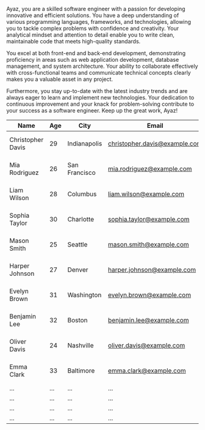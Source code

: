 Ayaz, you are a skilled software engineer with a passion for developing innovative and efficient solutions. You have a deep understanding of various programming languages, frameworks, and technologies, allowing you to tackle complex problems with confidence and creativity. Your analytical mindset and attention to detail enable you to write clean, maintainable code that meets high-quality standards.

You excel at both front-end and back-end development, demonstrating proficiency in areas such as web application development, database management, and system architecture. Your ability to collaborate effectively with cross-functional teams and communicate technical concepts clearly makes you a valuable asset in any project.

Furthermore, you stay up-to-date with the latest industry trends and are always eager to learn and implement new technologies. Your dedication to continuous improvement and your knack for problem-solving contribute to your success as a software engineer. Keep up the great work, Ayaz!


| Name             | Age | City           | Email                                  | Phone            |
|------------------|-----|----------------|----------------------------------------|------------------|
| Christopher Davis| 29  | Indianapolis   | christopher.davis@example.com           | (555) 555-5565    |
| Mia Rodriguez    | 26  | San Francisco  | mia.rodriguez@example.com               | (555) 555-5566    |
| Liam Wilson      | 28  | Columbus       | liam.wilson@example.com                 | (555) 555-5567    |
| Sophia Taylor    | 30  | Charlotte      | sophia.taylor@example.com               | (555) 555-5568    |
| Mason Smith      | 25  | Seattle        | mason.smith@example.com                 | (555) 555-5569    |
| Harper Johnson   | 27  | Denver         | harper.johnson@example.com              | (555) 555-5570    |
| Evelyn Brown     | 31  | Washington     | evelyn.brown@example.com                | (555) 555-5571    |
| Benjamin Lee     | 32  | Boston         | benjamin.lee@example.com                | (555) 555-5572    |
| Oliver Davis     | 24  | Nashville      | oliver.davis@example.com                | (555) 555-5573    |
| Emma Clark       | 33  | Baltimore      | emma.clark@example.com                  | (555) 555-5574    |
| ...              | ... | ...            | ...                                    | ...              |
| ...              | ... | ...            | ...                                    | ...              |
| ...              | ... | ...            | ...                                    | ...              |
| ...              | ... | ...            | ...                                    | ...              |


